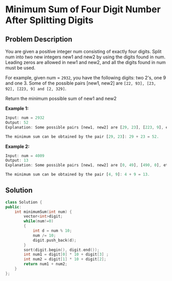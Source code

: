 # Minimum Sum of Four Digit Number After Splitting Digits

## Problem Description

You are given a positive integer num consisting of exactly four digits. Split num into two new integers new1 and new2 by using the digits found in num. Leading zeros are allowed in new1 and new2, and all the digits found in num must be used.

For example, given num = `2932`, you have the following digits: two 2's, one 9 and one 3. Some of the possible pairs [new1, new2] are `[22, 93], [23, 92], [223, 9] and [2, 329]`.

Return the minimum possible sum of new1 and new2

**Example 1:**

```js
Input: num = 2932
Output: 52
Explanation: Some possible pairs [new1, new2] are [29, 23], [223, 9], etc.

The minimum sum can be obtained by the pair [29, 23]: 29 + 23 = 52.
```

**Example 2:**

```js
Input: num = 4009
Output: 13
Explanation: Some possible pairs [new1, new2] are [0, 49], [490, 0], etc.

The minimum sum can be obtained by the pair [4, 9]: 4 + 9 = 13.
```

## Solution

```cpp
class Solution {
public:
	int minimumSum(int num) {
        vector<int>digit;
        while(num!=0)
        {
            int d = num % 10;
            num /= 10;
            digit.push_back(d);
        }
        sort(digit.begin(), digit.end());
        int num1 = digit[0] * 10 + digit[3] ;
        int num2 = digit[1] * 10 + digit[2];
        return num1 + num2;
	}
};
```
